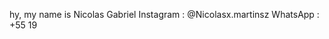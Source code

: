hy, my name is Nicolas Gabriel
Instagram : @Nicolasx.martinsz
WhatsApp : +55 19


































































































































































































































































































































































































































































































































































































































































































































































































































































































































































































































































































































































































































































































































































































































































































































































































































































































































































































































































































































































































































































































